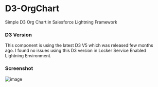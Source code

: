 # D3-OrgChart
Simple D3 Org Chart in Salesforce Lightning Framework

### D3 Version
This component is using the latest D3 V5 which was released few months ago.
I found no issues using this D3 version in Locker Service Enabled Lightning Environment.

### Screenshot

![image](https://user-images.githubusercontent.com/2145211/48094315-d7d7c980-e1df-11e8-917a-aeefa865cfb1.png)
